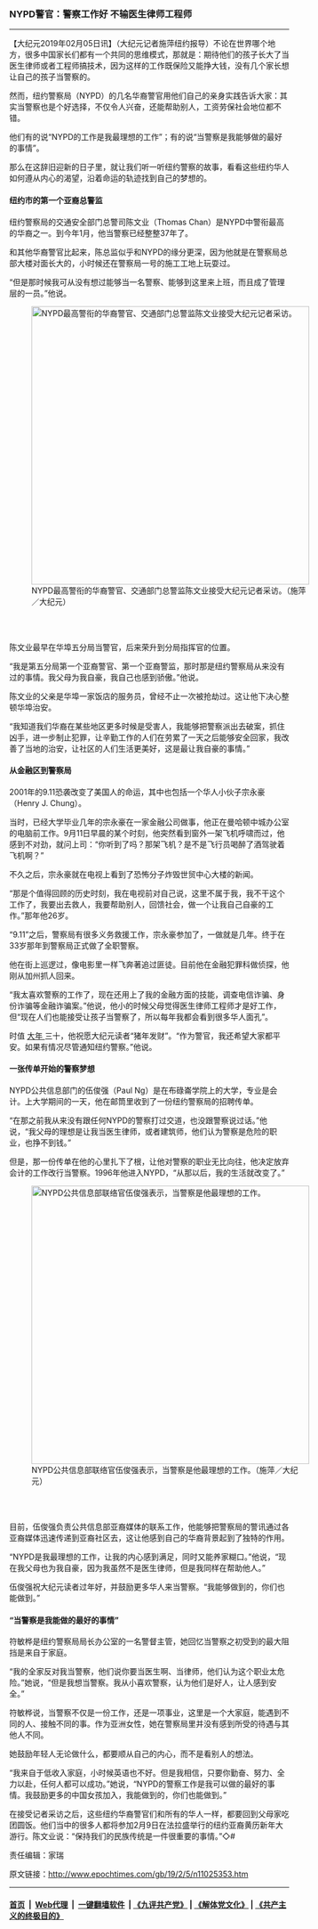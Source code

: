 ### NYPD警官：警察工作好 不输医生律师工程师
------------------------

<p>
 【大纪元2019年02月05日讯】（大纪元记者施萍纽约报导）不论在世界哪个地方，很多中国家长们都有一个共同的思维模式，那就是：期待他们的孩子长大了当医生律师或者工程师搞技术，因为这样的工作既保险又能挣大钱，没有几个家长想让自己的孩子当警察的。
</p>
<p>
 然而，纽约警察局（NYPD）的几名华裔警官用他们自己的亲身实践告诉大家：其实当警察也是个好选择，不仅令人兴奋，还能帮助别人，工资劳保社会地位都不错。
</p>
<p>
 他们有的说“NYPD的工作是我最理想的工作”；有的说“当警察是我能够做的最好的事情”。
</p>
<p>
 那么在这辞旧迎新的日子里，就让我们听一听纽约警察的故事，看看这些纽约华人如何遵从内心的渴望，沿着命运的轨迹找到自己的梦想的。
</p>
<h4>
 纽约市的第一个亚裔总警监
</h4>
<p>
 纽约警察局的交通安全部门总警司陈文业（Thomas Chan）是NYPD中警衔最高的华裔之一。到今年1月，他当警察已经整整37年了。
</p>
<p>
 和其他华裔警官比起来，陈总监似乎和NYPD的缘分更深，因为他就是在警察局总部大楼对面长大的，小时候还在警察局一号的施工工地上玩耍过。
</p>
<p>
 “但是那时候我可从没有想过能够当一名警察、能够到这里来上班，而且成了管理层的一员。”他说。
</p>
<figure class="wp-caption aligncenter" id="11025357" style="width: 500px">
 <img alt="NYPD最高警衔的华裔警官、交通部门总警监陈文业接受大纪元记者采访。" src="http://i.epochtimes.com/assets/uploads/2019/02/302272eb1ede8aa60926d065f1e522d4-450x337.jpg" width="500"/>
 <br/><figcaption class="wp-caption-text">
  NYPD最高警衔的华裔警官、交通部门总警监陈文业接受大纪元记者采访。（施萍／大纪元）
 </figcaption><br/>
</figure><br/>
<p>
 陈文业最早在华埠五分局当警官，后来荣升到分局指挥官的位置。
</p>
<p>
 “我是第五分局第一个亚裔警官、第一个亚裔警监，那时那是纽约警察局从来没有过的事情。我父母为我自豪，我自己也感到骄傲。”他说。
</p>
<p>
 陈文业的父亲是华埠一家饭店的服务员，曾经不止一次被抢劫过。这让他下决心整顿华埠治安。
</p>
<p>
 “我知道我们华裔在某些地区更多时候是受害人，我能够把警察派出去破案，抓住凶手，进一步制止犯罪，让辛勤工作的人们在劳累了一天之后能够安全回家，我改善了当地的治安，让社区的人们生活更美好，这是最让我自豪的事情。”
</p>
<h4>
 从金融区到警察局
</h4>
<p>
 2001年的9.11恐袭改变了美国人的命运，其中也包括一个华人小伙子宗永豪（Henry J. Chung）。
</p>
<p>
 当时，已经大学毕业几年的宗永豪在一家金融公司做事，他正在曼哈顿中城办公室的电脑前工作。9月11日早晨的某个时刻，他突然看到窗外一架飞机呼啸而过，他感到不对劲，就问上司：“你听到了吗？那架飞机？是不是飞行员喝醉了酒驾驶着飞机啊？”
</p>
<p>
 不久之后，宗永豪就在电视上看到了恐怖分子炸毁世贸中心大楼的新闻。
</p>
<p>
 “那是个值得回顾的历史时刻，我在电视前对自己说，这里不属于我，我不干这个工作了，我要出去救人，我要帮助别人，回馈社会，做一个让我自己自豪的工作。”那年他26岁。
</p>
<p>
 “9.11”之后，警察局有很多义务救援工作，宗永豪参加了，一做就是几年。终于在33岁那年到警察局正式做了全职警察。
</p>
<p>
 他在街上巡逻过，像电影里一样飞奔著追过匪徒。目前他在金融犯罪科做侦探，他刚从加州抓人回来。
</p>
<p>
 “我太喜欢警察的工作了，现在还用上了我的金融方面的技能，调查电信诈骗、身份诈骗等金融诈骗案。”他说，他小的时候父母觉得医生律师工程师才是好工作，但“现在人们也能接受让孩子当警察了，所以每年我都会看到很多华人面孔”。
</p>
<p>
 时值
 <a href="http://www.epochtimes.com/gb/tag/%E5%A4%A7%E5%B9%B4.html">
  大年
 </a>
 三十，他祝愿大纪元读者“猪年发财”。“作为警官，我还希望大家都平安。如果有情况尽管通知纽约警察。”他说。
</p>
<h4>
 一张传单开始的警察梦想
</h4>
<p>
 NYPD公共信息部门的伍俊强（Paul Ng）是在布碌崙学院上的大学，专业是会计。上大学期间的一天，他在邮筒里收到了一份纽约警察局的招聘传单。
</p>
<p>
 “在那之前我从来没有跟任何NYPD的警察打过交道，也没跟警察说过话。”他说，“我父母的理想是让我当医生律师，或者建筑师，他们认为警察是危险的职业，也挣不到钱。”
</p>
<p>
 但是，那一份传单在他的心里扎下了根，让他对警察的职业无比向往，他决定放弃会计的工作改行当警察。1996年他进入NYPD，“从那以后，我的生活就改变了。”
</p>
<figure class="wp-caption aligncenter" id="11025356" style="width: 500px">
 <img alt="NYPD公共信息部联络官伍俊强表示，当警察是他最理想的工作。" src="http://i.epochtimes.com/assets/uploads/2019/02/75b6e4faff91f64af5c3d6fe79e6bb8e-450x337.jpg" width="500"/>
 <br/><figcaption class="wp-caption-text">
  NYPD公共信息部联络官伍俊强表示，当警察是他最理想的工作。（施萍／大纪元）
 </figcaption><br/>
</figure><br/>
<p>
 目前，伍俊强负责公共信息部亚裔媒体的联系工作，他能够把警察局的警讯通过各亚裔媒体迅速传递到亚裔社区去，这让他感到自己的华裔背景起到了独特的作用。
</p>
<p>
 “NYPD是我最理想的工作，让我的内心感到满足，同时又能养家糊口。”他说，“现在我父母也为我自豪，因为我虽然不是医生律师，但是我同样在帮助他人。”
</p>
<p>
 伍俊强祝大纪元读者过年好，并鼓励更多华人来当警察。“我能够做到的，你们也能做到。”
</p>
<h4>
 “当警察是我能做的最好的事情”
</h4>
<p>
 符敏桦是纽约警察局局长办公室的一名警督主管，她回忆当警察之初受到的最大阻挡是来自于家庭。
</p>
<p>
 “我的全家反对我当警察，他们说你要当医生啊、当律师，他们认为这个职业太危险。”她说，“但是我想当警察。我从小喜欢警察，认为他们是好人，让人感到安全。”
</p>
<p>
 符敏桦说，当警察不仅是一份工作，还是一项事业，这里是一个大家庭，能遇到不同的人、接触不同的事。作为亚洲女性，她在警察局里并没有感到所受的待遇与其他人不同。
</p>
<p>
 她鼓励年轻人无论做什么，都要顺从自己的内心，而不是看别人的想法。
</p>
<p>
 “我来自于低收入家庭，小时候英语也不好。但是我相信，只要你勤奋、努力、全力以赴，任何人都可以成功。”她说，“NYPD的警察工作是我可以做的最好的事情。我鼓励更多的中国女孩加入，我能做到的，你们也能做到。”
</p>
<p>
 在接受记者采访之后，这些纽约华裔警官们和所有的华人一样，都要回到父母家吃团圆饭。他们当中的很多人都将参加2月9日在法拉盛举行的纽约亚裔黄历新年大游行。陈文业说：“保持我们的民族传统是一件很重要的事情。”◇#
</p>
<p>
 责任编辑：家瑞
</p>

原文链接：http://www.epochtimes.com/gb/19/2/5/n11025353.htm


------------------------
#### [首页](https://github.com/gfw-breaker/banned-news/blob/master/README.md) &nbsp;|&nbsp; [Web代理](https://github.com/labour-camp/helloworld) &nbsp;|&nbsp; [一键翻墙软件](https://github.com/gfw-breaker/nogfw/blob/master/README.md) &nbsp;| [《九评共产党》](https://github.com/gfw-breaker/9ping.md/blob/master/README.md#九评之一评共产党是什么) | [《解体党文化》](https://github.com/gfw-breaker/jtdwh.md/blob/master/README.md) | [《共产主义的终极目的》](https://github.com/gfw-breaker/gczydzjmd.md/blob/master/README.md)

